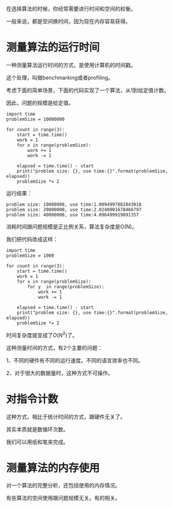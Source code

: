 在选择算法的时候，你经常需要进行时间和空间的权衡。

一般来说，都是空间换时间，因为现在内存容易获得。

# 测量算法的运行时间

一种测量算法运行时间的方式，是使用计算机的时间戳。

这个处理，叫做benchmarking或者profiling。

考虑下面的简单场景，下面的代码实现了一个算法，从1到给定值计数。

因此，问题的规模是给定值。

```
import time
problemSize = 10000000

for count in range(3):
    start = time.time()
    work = 1
    for x in range(problemSize):
        work += 1
        work -= 1

    elapsed = time.time() - start
    print("problem size: {}, use time:{}".format(problemSize, elapsed))
    problemSize *= 2
```

运行结果：

```
problem size: 10000000, use time:1.0094997882843018
problem size: 20000000, use time:2.0240001678466797
problem size: 40000000, use time:4.096499919891357
```

消耗时间跟问题规模是正比例关系，算法复杂度是O(N)。

我们把代码改成这样：

```
import time
problemSize = 1000

for count in range(3):
    start = time.time()
    work = 1
    for x in range(problemSize):
        for y  in range(problemSize):
            work += 1
            work -= 1

    elapsed = time.time() - start
    print("problem size: {}, use time:{}".format(problemSize, elapsed))
    problemSize *= 2
```

时间复杂度就变成了$O(N^2)$了。

这种测量时间的方式，有2个主要的问题：

1、不同的硬件有不同的运行速度。不同的语言效率也不同。

2、对于很大的数据量时，这种方式不可操作。

# 对指令计数

这种方式，相比于统计时间的方式，跟硬件无关了。

其实本质就是数循环次数。

我们可以用纸和笔来完成。



# 测量算法的内存使用

对一个算法的完整分析，还包括使用的内存情况。

有些算法的空间使用跟问题规模无关。有的相关。

